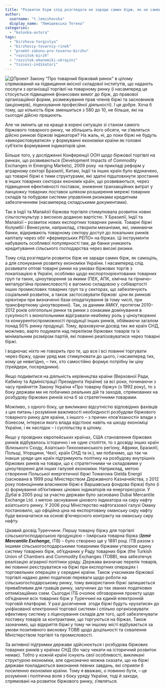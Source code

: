 ```yaml
---
title: "Розвиток бірж слід розглядати не заради самих бірж, як не самоціль, а для спонукання розвитку економіки України"
author: 
  username: "t.lemishevska"
  display_name: "Лемішевська Тетяна"
categories: 
  - "kolonka-avtora"
tags: 
  - "birzhova-torgivlya"
  - "birzhoviy-tovarniy-rinok"
  - "proekt-zakonu-pro-tovarnu-birzhu"
  - "rozvitok-birzh"
  - "rozvitok-ekonomiki-ukrayini"
  - "tsinovi-indikatori"
---
```


[![O](https://mpz.brovary.org/wp-content/uploads/2014/02/PB280250.jpg)](https://mpz.brovary.org/wp-content/uploads/2014/02/PB280250.jpg)Проект Закону "Про товарний біржовий ринок" в цілому спрямований на підвищення якісної складової інститутів, що надають послуги з організації торгівлі на товарному ринку (і насамперед це стосується підвищення фінансових вимог до бірж, до правової організаційної форми, розмежування прав членів біржі та засновників (акціонерів), ліцензування професійної діяльності). І це добре. Хоча б тому, що кількість бірж зменшиться з 580 до 10, не більше, які на сьогодні дійсно працюють.<!--more-->

Але чи змінить це на краще в корені ситуацію зі станом самого біржового товарного ринку, чи збільшить його обсяги, чи з’являться дійсно ринкові біржові індикатори? На жаль, ні, до поки біржі не будуть «використовуватися» у формуванні економіки країни як головні суб’єкти формування індикаторів ціни.

Більше того, у дослідженні Конференції ООН щодо біржової торгівлі на ринках, що розвиваються (Development Impacts of Commodity Exchanges in Emerging Markets), 2009 року  на прикладі реформ у аграрному секторі Бразилії, Китаю, Індії та інших країн було відзначено, що товарні біржі є тими структурами, які здатні підштовхнути зростання в інших товарних секторах економік країн, що розвиваються, через підвищення ефективності поставок, зниження транзакційних витрат у ланцюжку товарних поставок шляхом розширення мережі товарних складів та побудови системи управління ризиками кредитним забезпеченням (насамперед складськими документами).

Так в Індії та Малайзії біржова торгівля стимулювала розвиток нових сільгоспкультур з високою доданою вартістю. У Бразилії, Індії та Малайзії – розвиток нових експортних товарних ринків. Товарні біржі Колумбії і Венесуели, наприклад, створили механізми, які, оминаючи банки, відкривають товарному сектору доступ до локальних ринків капіталу через обіг «фермерських РЕПО» на біржах. Ці інструменти набувають особливої ​​популярності там, де банки уникають кредитування сільського господарства через високі ризики.

Тому слід розглядати розвиток бірж не заради самих бірж, як самоціль, а для спонукання розвитку економіки України. І насамперед слід розвивати оптові товарні ринки на умовах біржових торгів з локалізацією в Україні, особливо щодо експортоорієнтованих товарних груп та таких, ціноутворення за якими (ПЕК, АПК, хімічна та гірничо–металургійна промисловості) є вагомою складовою у собівартості інших промислових товарних груп та у секторах, що забезпечують соціальний розвиток, а також застосовувати біржові  ціни як ринкові орієнтири при визначенні бази оподаткування (в тому числі, при трансфертному ціноутворенні). Так, за даними АМКУ, протягом 2010–2012 років олігопольні ринки та ринки з ознаками домінування в сукупності з монопольними відігравали неабияку роль у ціноутворенні та конкурентоспроможності продукції інших ринків, обіймаючи загалом понад 50% ринку продукції. Тому, враховуючи досвід тих же країн СНД, можливо, варто подумати над переліком біржових товарів та їх мінімальним розміром партій, які повинні реалізовуватися через товарні біржі.

І водночас ніхто не говорить про те, що все і всі повинні торгувати через біржу, однак уряд має стимулювати до цього, і насамперед тих, кому це невигідно, – тих, хто самостійно формує потрібну їм ціну (трейдери, посередники).

Якщо подивитися на діяльність керівництва країни (Верховної Ради, Кабміну та Адміністрації Президента України) за всі роки, починаючи з часу прийняття Закону України «Про товарну біржу» (з 1992 року), то з боку держави ми не побачимо реальних дій та заходів, спрямованих на розбудову біржових ринків хоча б за стратегічними товарами.

Можливо, з одного боку, це викликано відсутністю відповідних фахівців з цих питань і розуміння важливості необхідності розбудови біржового товарного ринку для країни, з іншого – з причин «пов’язаності» влади з бізнесом, інтереси якого влада відстоює навіть на шкоду економіці України, і як наслідок – і суспільству в цілому.

Якщо у провідних європейських країнах, США становлення біржових ринків відбувалось історично і не одне століття, то з досвіду інших країн (Близького Сходу, Азіатсько-Тихоокеанського регіону, Африки, Бразилії, Польщі, Угорщини, Чехії, країн СНД та ін.), ми побачимо, що так чи інакше уряди цих країн підтримують політику на розбудову внутрішніх біржових ринків на товари, що є стратегічними чи складовими у ціноутворенні для інших галузей економіки. Наприклад, метою створення Польської енергетичної біржі Towarowa Gielda Energii (заснована в 1999 році Міністерством Державного Казначейства, з 2012 року повноцінним власником біржі є Варшавська фондова біржа) було (і є) формування об’єктивних цінових індикаторів на енергоресурси. У Дубаї в 2005 році за участю держави було засновано Dubai Mercantile Exchange Ltd. з метою заснування цінового індикатора на сиру нафту азіатського ринку. У 2006 році Міністерство нафтогазової галузі Оману постановило, що офіційна ціна на експортовану оманську сиру нафту буде визначатися на основі ф’ючерсного контракту на оманську сиру нафту.

Цікавий досвід Туреччини. Першу товарну біржу для торгівлі сільськогосподарською продукцією – Ізмірська товарна біржа (_**Izmir Mercantile Exchange,**_ ITB) – було створено ще у 1891 році. ITB разом з іншими сільськогосподарськими товарними біржами утворює єдину систему товарних бірж, об’єднаних у Раду товарних бірж (the Turkish Union of Chambers and Commodity Exchanges (TOBB), яка забезпечує реалізацію аграрної політики уряду. Держава визначає перелік товарів, які повинні реєструватися на біржі при експортних операціях і торговельних операціях у середині країни. Також учасникам біржової торгівлі надано деякі податкові переваги щодо роботи на сільськогосподарському ринку, тому використання біржі залишається привабливим для гравців ринку, залучених до так званих податкових оптимізаційних схем. Сьогодні ІТБ очолює обговорення проекту щодо об’єднання всіх товарних бірж у Туреччині на єдиній електронній торговій платформі. У разі досягнення  згоди біржі будуть «рухатися» до уніфікованої електронної торгової системи і спільно організовувати ефективну систему з ліцензування складів для того, щоб забезпечувати поставку товарів за контрактами, що торгуються на біржах. Також зазначимо, що відкриття біржі у тому чи іншому місті відбувається за умови позитивного висновку ТОВВ щодо доцільності та схвалення Міністерством торгівлі та промисловості.

За активної підтримки держави здійснюється і розбудова біржових товарних ринків у країнах СНД (бо часу чекати на історичний розвиток немає). Тобто у кожній країні існують свої особливості, викликані структурою економіки, але однозначно можна сказати, що на біржі держави покладаються виконання певних завдань, які сприяли б посиленню економіки країни. Тому я вважаю, о повинно бути, – це розуміння і політична воля з боку уряду України, тоді й заходи, спрямовані на розвиток біржового ринку, з’являться.
